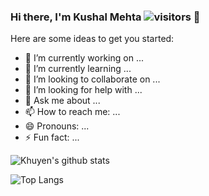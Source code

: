 ### Hi there, I'm Kushal Mehta ![visitors](https://visitor-badge.glitch.me/badge?page_id=Kush1195.visitor-badge) 👋

Here are some ideas to get you started:

- 🔭 I’m currently working on ...
- 🌱 I’m currently learning ...
- 👯 I’m looking to collaborate on ...
- 🤔 I’m looking for help with ...
- 💬 Ask me about ...
- 📫 How to reach me: ...
- 😄 Pronouns: ...
- ⚡ Fun fact: ...

![Khuyen's github stats](https://github-readme-stats.vercel.app/api?username=Kush1195&count_private=true&show_icons=true&theme=radical&hide_rank=false)

![Top Langs](https://github-readme-stats.vercel.app/api/top-langs/?username=Kush1195)

